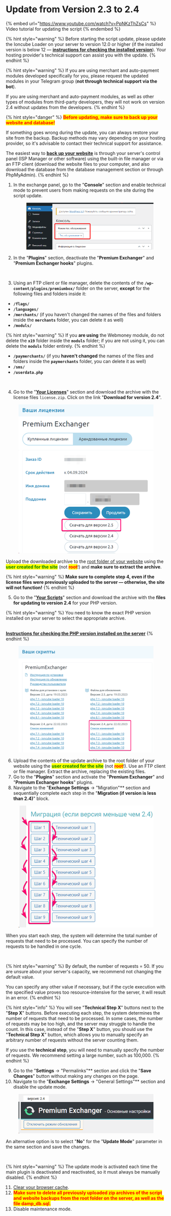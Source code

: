 # Update from Version 2.3 to 2.4

{% embed url="https://www.youtube.com/watch?v=PpNKzThZsCs" %}
Video tutorial for updating the script
{% endembed %}

{% hint style="warning" %}
Before starting the script update, please update the Ioncube Loader on your server to version 12.0 or higher (if the installed version is below 12 — [**instructions for checking the installed version**](https://premium.gitbook.io/main/en/basic-settings/faq/kak-obnovit-ioncube-loader)). Your hosting provider's technical support can assist you with the update.
{% endhint %}

{% hint style="warning" %}
If you are using merchant and auto-payment modules developed specifically for you, please request the updated modules in your Telegram group (**not through technical support via the bot**).

If you are using merchant and auto-payment modules, as well as other types of modules from third-party developers, they will not work on version 2.4 without updates from the developers.
{% endhint %}

{% hint style="danger" %}
<mark style="color:red;">**Before updating, make sure to back up your website and database!**</mark>

If something goes wrong during the update, you can always restore your site from the backup. Backup methods may vary depending on your hosting provider, so it's advisable to contact their technical support for assistance.

The easiest way to [**back up your website**](https://premium.gitbook.io/main/en/basic-settings/faq/kak-sdelat-bekap-saita) is through your server's control panel (ISP Manager or other software) using the built-in file manager or via an FTP client (download the website files to your computer, and also download the database from the database management section or through PhpMyAdmin).
{% endhint %}

1. In the exchange panel, go to the "**Console**" section and enable technical mode to prevent users from making requests on the site during the script update.

    <figure><img src="../../.gitbook/assets/image (1724)_eng.png" alt=""><figcaption></figcaption></figure>
2. In the "**Plugins**" section, deactivate the "**Premium Exchanger**" and "**Premium Exchanger hooks**" plugins.

    <figure><img src="https://premium.gitbook.io/~gitbook/image?url=https%3A%2F%2F2574066779-files.gitbook.io%2F%7E%2Ffiles%2Fv0%2Fb%2Fgitbook-x-prod.appspot.com%2Fo%2Fspaces%252Fm9kqZXsNykrN6VyxxXBO%252Fuploads%252FkanwK9s5DFo0cPzJd5Qn%252Fimage_eng.png%3Falt%3Dmedia%26token%3D20ad3b3d-d619-4685-9146-08966a0d94f0&#x26;width=768&#x26;dpr=4&#x26;quality=100&#x26;sign=3b6bd9f3590a5f0a5aaa0d90711dfee97002c88ddb0f638e89ec840df877542a" alt=""><figcaption></figcaption></figure>
3. Using an FTP client or file manager, delete the contents of the **`/wp-content/plugins/premiumbox/`** folder on the server, **except** for the following files and folders inside it:

* **`/flags/`**
* **`/languages/`**
* **`/merchants/`** (if you haven't changed the names of the files and folders inside the **`merchants`** folder, you can delete it as well)
* **`/moduls/`**

{% hint style="warning" %}
If you **are using** the Webmoney module, do not delete the **`x19`** folder inside the **`moduls`** folder; if you are not using it, you can delete the **`moduls`** folder entirely.
{% endhint %}

* **`/paymerchants/`** (if you **haven't changed** the names of the files and folders inside the **`paymerchants`** folder, you can delete it as well)
* **`/sms/`**
* **`/userdata.php`**

<figure><img src="https://premium.gitbook.io/~gitbook/image?url=https%3A%2F%2F2574066779-files.gitbook.io%2F%7E%2Ffiles%2Fv0%2Fb%2Fgitbook-x-prod.appspot.com%2Fo%2Fspaces%252Fm9kqZXsNykrN6VyxxXBO%252Fuploads%252FZnqfDaglTQ0LigKamF9G%252Fimage_eng.png%3Falt%3Dmedia%26token%3D1bd35a48-772d-4170-a33e-9a3eadb3a014&#x26;width=768&#x26;dpr=4&#x26;quality=100&#x26;sign=41f54ff04d225224f01677ab6ed6cb37b5453bb1b682544b766d2ce8b248a73f" alt=""><figcaption></figcaption></figure>

4. Go to the "[**Your Licenses**](https://premiumexchanger.com/ulicense/)" section and download the archive with the license files `license.zip`. Click on the link "**Download for version 2.4**".

<figure><img src="../../.gitbook/assets/image (1726)_eng.png" alt="" width="491"><figcaption></figcaption></figure>

Upload the downloaded archive to the [root folder of your website](https://premium.gitbook.io/main/en/basic-settings/faq/kak-naiti-kornevuyu-papku-saita-na-servere) using the <mark style="color:green;">**user created for the site**</mark> (not <mark style="color:red;">**root**</mark>!) and **make sure to extract the archive**.

{% hint style="warning" %}
**Make sure to complete step 4, even if the license files were previously uploaded to the server — otherwise, the site will not function!**
{% endhint %}

5. Go to the "[**Your Scripts**](https://premiumexchanger.com/uscripts/)" section and download the archive with the **files for updating to version 2.4** for your PHP version.

{% hint style="warning" %}
You need to know the exact PHP version installed on your server to select the appropriate archive.

\
[**Instructions for checking the PHP version installed on the server**](https://premium.gitbook.io/main/en/basic-settings/faq/kak-proverit-versiyu-php-ustanovlennuyu-na-servere)
{% endhint %}

<figure><img src="../../.gitbook/assets/image (431)_eng.png" alt="" width="563"><figcaption></figcaption></figure>

6. Upload the contents of the update archive to the root folder of your website using the <mark style="color:green;">**user created for the site**</mark> (not <mark style="color:red;">**root**</mark>!). Use an FTP client or file manager. Extract the archive, replacing the existing files.
7. Go to the "**Plugins**" section and activate the "**Premium Exchanger**" and "**Premium Exchanger hooks**" plugins.
8. Navigate to the "**Exchange Settings** → "Migration"** section and sequentially complete each step in the "**Migration (if version is less than 2.4)**" block.

<figure><img src="../../.gitbook/assets/image (432)_eng.png" alt=""><figcaption></figcaption></figure>

When you start each step, the system will determine the total number of requests that need to be processed. You can specify the number of requests to be handled in one cycle.

<figure><img src="https://premium.gitbook.io/~gitbook/image?url=https%3A%2F%2F2574066779-files.gitbook.io%2F%7E%2Ffiles%2Fv0%2Fb%2Fgitbook-x-prod.appspot.com%2Fo%2Fspaces%252Fm9kqZXsNykrN6VyxxXBO%252Fuploads%252FFWLOCy5yHQlES4XZhyNP%252Fimage_eng.png%3Falt%3Dmedia%26token%3D816f2042-40ad-417d-a819-dbab4d1cdaed&#x26;width=768&#x26;dpr=4&#x26;quality=100&#x26;sign=4f8942c4fdec930998beb26d9d6e249c4bda071b60c73d1199f594510b85daed" alt=""><figcaption></figcaption></figure>

{% hint style="warning" %}
By default, the number of requests = 50. If you are unsure about your server's capacity, we recommend not changing the default value.

You can specify any other value if necessary, but if the cycle execution with the specified value proves too resource-intensive for the server, it will result in an error.
{% endhint %}

{% hint style="info" %}
You will see "**Technical Step X**" buttons next to the "**Step X**" buttons. Before executing each step, the system determines the number of requests that need to be processed. In some cases, the number of requests may be too high, and the server may struggle to handle the count. In this case, instead of the "**Step X**" button, you should use the "**Technical Step X**" button, which allows you to manually specify an arbitrary number of requests without the server counting them.

If you use the **technical step**, you will need to manually specify the number of requests. We recommend setting a large number, such as 100,000.
{% endhint %}

9. Go to the "**Settings** → "Permalinks"** section and click the "**Save Changes**" button without making any changes on the page.
10. Navigate to the "**Exchange Settings** → "General Settings"** section and disable the update mode.

<figure><img src="../../.gitbook/assets/image (430)_eng.png" alt=""><figcaption></figcaption></figure>

An alternative option is to select "**No**" for the "**Update Mode**" parameter in the same section and save the changes.

<figure><img src="https://premium.gitbook.io/~gitbook/image?url=https%3A%2F%2F2574066779-files.gitbook.io%2F%7E%2Ffiles%2Fv0%2Fb%2Fgitbook-x-prod.appspot.com%2Fo%2Fspaces%252Fm9kqZXsNykrN6VyxxXBO%252Fuploads%252FD5YdRKPsWXynjlHPwdlM%252Fimage_eng.png%3Falt%3Dmedia%26token%3D4bd5505a-e775-4478-b296-7d2bc5674825&#x26;width=768&#x26;dpr=4&#x26;quality=100&#x26;sign=18e1d61f8a35ed927e0d7be63e76703a80a07fda96c68b7bfa5405c5caf7da73" alt=""><figcaption></figcaption></figure>

{% hint style="warning" %}
The update mode is activated each time the main plugin is deactivated and reactivated, so it must always be manually disabled.
{% endhint %}

11. [Clear your browser cache](https://www.unisender.com/ru/blog/kak-ochistit-kehsh-v-brauzerah/).
12. <mark style="color:red;">**Make sure to delete all previously uploaded zip archives of the script and website backups from the root folder on the server, as well as the file damp_db.sql.**</mark>
13. Disable maintenance mode.